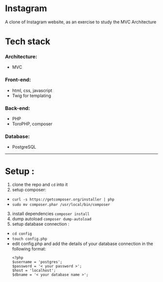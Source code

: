 # Instagram
A clone of Instagram website, as an exercise to study the MVC Architecture

# Tech stack
### Architecture:
- MVC
### Front-end:
- html, css, javascript
- Twig for templating
### Back-end:
- PHP
- ToroPHP, composer
### Database:
- PostgreSQL

---

# Setup :
1) clone the repo and `cd` into it
2) setup composer:
- `curl -s https://getcomposer.org/installer | php`
- `sudo mv composer.phar /usr/local/bin/composer`
3) install dependencies  `composer install`
4) dump autoload `composer dump-autoload`
5) setup database connection :
- `cd config`
- `touch config.php`
- edit config.php and add the details of your database connection in the following format:
    ```
    <?php
    $username = 'postgres';
    $password = '< your password >';
    $host = 'localhost';
    $dbname = '< your database name >';
    ```



  
   
